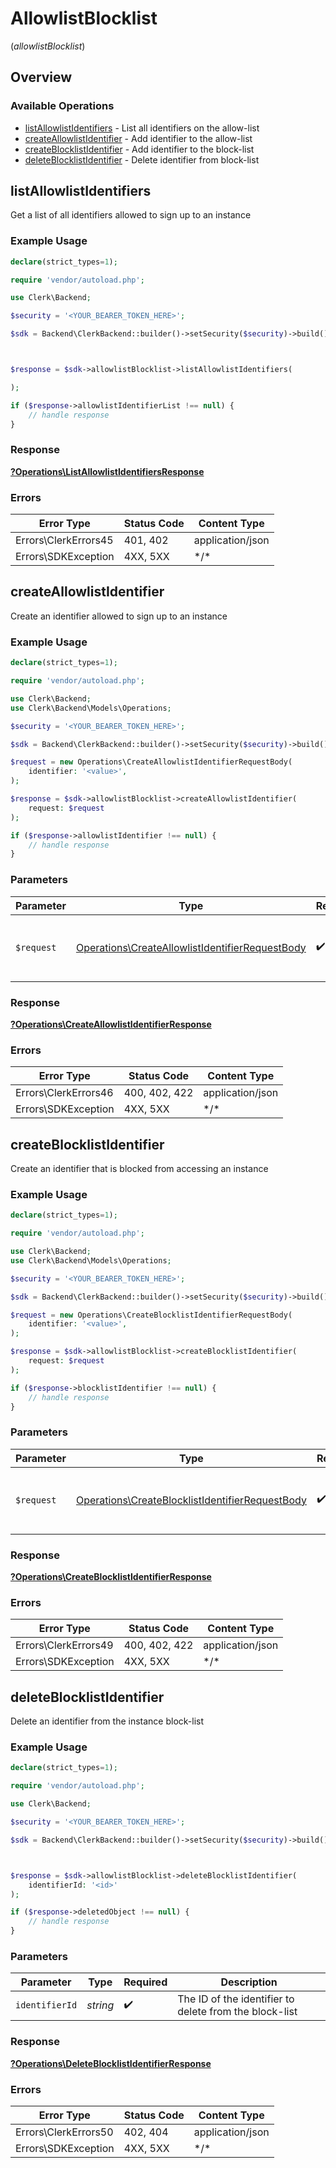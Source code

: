 # AllowlistBlocklist
(*allowlistBlocklist*)

## Overview

### Available Operations

* [listAllowlistIdentifiers](#listallowlistidentifiers) - List all identifiers on the allow-list
* [createAllowlistIdentifier](#createallowlistidentifier) - Add identifier to the allow-list
* [createBlocklistIdentifier](#createblocklistidentifier) - Add identifier to the block-list
* [deleteBlocklistIdentifier](#deleteblocklistidentifier) - Delete identifier from block-list

## listAllowlistIdentifiers

Get a list of all identifiers allowed to sign up to an instance

### Example Usage

```php
declare(strict_types=1);

require 'vendor/autoload.php';

use Clerk\Backend;

$security = '<YOUR_BEARER_TOKEN_HERE>';

$sdk = Backend\ClerkBackend::builder()->setSecurity($security)->build();



$response = $sdk->allowlistBlocklist->listAllowlistIdentifiers(

);

if ($response->allowlistIdentifierList !== null) {
    // handle response
}
```

### Response

**[?Operations\ListAllowlistIdentifiersResponse](../../Models/Operations/ListAllowlistIdentifiersResponse.md)**

### Errors

| Error Type           | Status Code          | Content Type         |
| -------------------- | -------------------- | -------------------- |
| Errors\ClerkErrors45 | 401, 402             | application/json     |
| Errors\SDKException  | 4XX, 5XX             | \*/\*                |

## createAllowlistIdentifier

Create an identifier allowed to sign up to an instance

### Example Usage

```php
declare(strict_types=1);

require 'vendor/autoload.php';

use Clerk\Backend;
use Clerk\Backend\Models\Operations;

$security = '<YOUR_BEARER_TOKEN_HERE>';

$sdk = Backend\ClerkBackend::builder()->setSecurity($security)->build();

$request = new Operations\CreateAllowlistIdentifierRequestBody(
    identifier: '<value>',
);

$response = $sdk->allowlistBlocklist->createAllowlistIdentifier(
    request: $request
);

if ($response->allowlistIdentifier !== null) {
    // handle response
}
```

### Parameters

| Parameter                                                                                                          | Type                                                                                                               | Required                                                                                                           | Description                                                                                                        |
| ------------------------------------------------------------------------------------------------------------------ | ------------------------------------------------------------------------------------------------------------------ | ------------------------------------------------------------------------------------------------------------------ | ------------------------------------------------------------------------------------------------------------------ |
| `$request`                                                                                                         | [Operations\CreateAllowlistIdentifierRequestBody](../../Models/Operations/CreateAllowlistIdentifierRequestBody.md) | :heavy_check_mark:                                                                                                 | The request object to use for the request.                                                                         |

### Response

**[?Operations\CreateAllowlistIdentifierResponse](../../Models/Operations/CreateAllowlistIdentifierResponse.md)**

### Errors

| Error Type           | Status Code          | Content Type         |
| -------------------- | -------------------- | -------------------- |
| Errors\ClerkErrors46 | 400, 402, 422        | application/json     |
| Errors\SDKException  | 4XX, 5XX             | \*/\*                |

## createBlocklistIdentifier

Create an identifier that is blocked from accessing an instance

### Example Usage

```php
declare(strict_types=1);

require 'vendor/autoload.php';

use Clerk\Backend;
use Clerk\Backend\Models\Operations;

$security = '<YOUR_BEARER_TOKEN_HERE>';

$sdk = Backend\ClerkBackend::builder()->setSecurity($security)->build();

$request = new Operations\CreateBlocklistIdentifierRequestBody(
    identifier: '<value>',
);

$response = $sdk->allowlistBlocklist->createBlocklistIdentifier(
    request: $request
);

if ($response->blocklistIdentifier !== null) {
    // handle response
}
```

### Parameters

| Parameter                                                                                                          | Type                                                                                                               | Required                                                                                                           | Description                                                                                                        |
| ------------------------------------------------------------------------------------------------------------------ | ------------------------------------------------------------------------------------------------------------------ | ------------------------------------------------------------------------------------------------------------------ | ------------------------------------------------------------------------------------------------------------------ |
| `$request`                                                                                                         | [Operations\CreateBlocklistIdentifierRequestBody](../../Models/Operations/CreateBlocklistIdentifierRequestBody.md) | :heavy_check_mark:                                                                                                 | The request object to use for the request.                                                                         |

### Response

**[?Operations\CreateBlocklistIdentifierResponse](../../Models/Operations/CreateBlocklistIdentifierResponse.md)**

### Errors

| Error Type           | Status Code          | Content Type         |
| -------------------- | -------------------- | -------------------- |
| Errors\ClerkErrors49 | 400, 402, 422        | application/json     |
| Errors\SDKException  | 4XX, 5XX             | \*/\*                |

## deleteBlocklistIdentifier

Delete an identifier from the instance block-list

### Example Usage

```php
declare(strict_types=1);

require 'vendor/autoload.php';

use Clerk\Backend;

$security = '<YOUR_BEARER_TOKEN_HERE>';

$sdk = Backend\ClerkBackend::builder()->setSecurity($security)->build();



$response = $sdk->allowlistBlocklist->deleteBlocklistIdentifier(
    identifierId: '<id>'
);

if ($response->deletedObject !== null) {
    // handle response
}
```

### Parameters

| Parameter                                              | Type                                                   | Required                                               | Description                                            |
| ------------------------------------------------------ | ------------------------------------------------------ | ------------------------------------------------------ | ------------------------------------------------------ |
| `identifierId`                                         | *string*                                               | :heavy_check_mark:                                     | The ID of the identifier to delete from the block-list |

### Response

**[?Operations\DeleteBlocklistIdentifierResponse](../../Models/Operations/DeleteBlocklistIdentifierResponse.md)**

### Errors

| Error Type           | Status Code          | Content Type         |
| -------------------- | -------------------- | -------------------- |
| Errors\ClerkErrors50 | 402, 404             | application/json     |
| Errors\SDKException  | 4XX, 5XX             | \*/\*                |